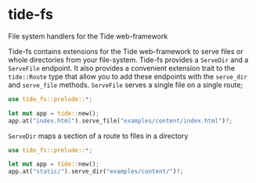 # tide-fs
File system handlers for the Tide web-framework


Tide-fs contains extensions for the Tide web-framework to serve files or whole directories from your file-system. Tide-fs provides a `ServeDir` and a `ServeFile` endpoint. It also provides a convenient extension trait to the `tide::Route` type that allow you to add these endpoints with the `serve_dir` and `serve_file` methods. `ServeFile` serves a single file on a single route;
```rust
use tide_fs::prelude::*;

let mut app = tide::new();
app.at("index.html").serve_file("examples/content/index.html")?;
```

`ServeDir` maps a section of a route to files in a directory
```rust
use tide_fs::prelude::*;

let mut app = tide::new();
app.at("static/").serve_dir("examples/content/")?;
```
